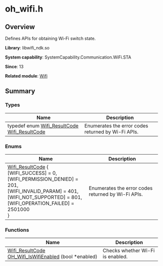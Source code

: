 # oh_wifi.h


## Overview

Defines APIs for obtaining Wi-Fi switch state.

**Library**: libwifi_ndk.so

**System capability**: SystemCapability.Communication.WiFi.STA

**Since**: 13

**Related module**: [Wifi](_wifi.md)


## Summary


### Types

| Name| Description| 
| -------- | -------- |
| typedef enum [Wifi_ResultCode](_wifi.md#wifi_resultcode) [Wifi_ResultCode](_wifi.md#wifi_resultcode) | Enumerates the error codes returned by Wi-Fi APIs.| 


### Enums

| Name| Description| 
| -------- | -------- |
| [Wifi_ResultCode](_wifi.md#wifi_resultcode) {<br>[WIFI_SUCCESS] = 0,<br>[WIFI_PERMISSION_DENIED] = 201,<br>[WIFI_INVALID_PARAM] = 401,<br>[WIFI_NOT_SUPPORTED] = 801,<br>[WIFI_OPERATION_FAILED] = 2501000<br>} | Enumerates the error codes returned by Wi-Fi APIs.|


### Functions

| Name| Description| 
| -------- | -------- |
| [Wifi_ResultCode](_wifi.md#wifi_resultcode) [OH_Wifi_IsWifiEnabled](_wifi.md#oh_wifi_iswifienabled) (bool \*enabled) | Checks whether Wi-Fi is enabled.| 
